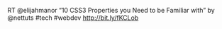 <!--
id: 2063081588
link: http://kevinisom.info/post/2063081588/rt-elijahmanor-10-css3-properties-you-need-to-be
slug: rt-elijahmanor-10-css3-properties-you-need-to-be
date: Thu Dec 02 2010 10:40:40 GMT+1300 (NZDT)
raw: {"blog_name":"kevinisom","id":2063081588,"post_url":"http://kevinisom.info/post/2063081588/rt-elijahmanor-10-css3-properties-you-need-to-be","slug":"rt-elijahmanor-10-css3-properties-you-need-to-be","type":"text","date":"2010-12-01 21:40:40 GMT","timestamp":1291239640,"state":"published","format":"html","reblog_key":"LSpIZgkq","tags":[],"short_url":"http://tmblr.co/Zw68Yy1w_21q","highlighted":[],"feed_item":"http://twitter.com/kev_nz/statuses/10083382415335424","from_feed_id":650289,"note_count":0,"title":null,"body":"<p>RT @elijahmanor &#8220;10 CSS3 Properties you Need to be Familiar with&#8221; by @nettuts #tech #webdev <a href=\"http://bit.ly/fKCLob\" target=\"_blank\">http://bit.ly/fKCLob</a></p>"}
publish: 2010-12-02
tags: 
title: null
-->


RT @elijahmanor “10 CSS3 Properties you Need to be Familiar with” by
@nettuts \#tech \#webdev <http://bit.ly/fKCLob>


